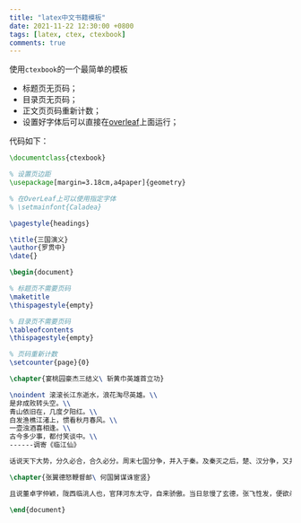 ```yaml
---
title: "latex中文书籍模板"
date: 2021-11-22 12:30:00 +0800
tags: [latex, ctex, ctexbook]
comments: true
---
```


使用`ctexbook`的一个最简单的模板

- 标题页无页码；
- 目录页无页码；
- 正文页页码重新计数；
- 设置好字体后可以直接在[overleaf](https://www.overleaf.com/)上面运行；

代码如下：

```latex
\documentclass{ctexbook}

% 设置页边距
\usepackage[margin=3.18cm,a4paper]{geometry}

% 在OverLeaf上可以使用指定字体
% \setmainfont{Caladea}

\pagestyle{headings}

\title{三国演义}
\author{罗贯中}
\date{}

\begin{document}

% 标题页不需要页码
\maketitle
\thispagestyle{empty}

% 目录页不需要页码
\tableofcontents
\thispagestyle{empty}

% 页码重新计数
\setcounter{page}{0}

\chapter{宴桃园豪杰三结义\ 斩黄巾英雄首立功}

\noindent 滚滚长江东逝水，浪花淘尽英雄。\\
是非成败转头空。\\
青山依旧在，几度夕阳红。\\
白发渔樵江渚上，惯看秋月春风。\\
一壶浊酒喜相逢。\\
古今多少事，都付笑谈中。\\
------调寄《临江仙》

话说天下大势，分久必合，合久必分。周末七国分争，并入于秦。及秦灭之后，楚、汉分争，又并入于汉。汉朝自高祖斩白蛇而起义，一统天下，后来光武中兴，传至献帝，遂分为三国。推其致乱之由，殆始于桓、灵二帝。桓帝禁锢善类，崇信宦官。及桓帝崩，灵帝即位，大将军窦武、太傅陈蕃共相辅佐。时有宦官曹节等弄权，窦武、陈蕃谋诛之，机事不密，反为所害，中涓自此愈横。

\chapter{张翼德怒鞭督邮\ 何国舅谋诛宦竖}

且说董卓字仲颖，陇西临洮人也，官拜河东太守，自来骄傲。当日怠慢了玄德，张飞性发，便欲杀之。

\end{document}

```

